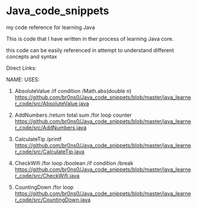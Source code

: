 # Java_code_snippets
my code reference for learning Java 

This is code that I have written in ther process of learning Java core. 

this code can be easily referenced in attempt to understand different concepts and syntax

Direct Links:

  NAME:                USES:

1. AbsoluteValue       /if condition /Math.abs(double n)
https://github.com/br0ns0/Java_code_snippets/blob/master/java_learner_code/src/AbsoluteValue.java

2. AddNumbers          /return total sum /for loop counter
https://github.com/br0ns0/Java_code_snippets/blob/master/java_learner_code/src/AddNumbers.java

3. CalculateTip        /printf 
https://github.com/br0ns0/Java_code_snippets/blob/master/java_learner_code/src/CalculateTip.java

4. CheckWifi           /for loop /boolean /if condition /break
https://github.com/br0ns0/Java_code_snippets/blob/master/java_learner_code/src/CheckWifi.java

5. CountingDown        /for loop
https://github.com/br0ns0/Java_code_snippets/blob/master/java_learner_code/src/CountingDown.java
